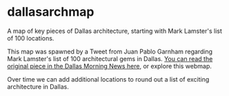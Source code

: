 # dallasarchmap
A map of key pieces of Dallas architecture, starting with Mark Lamster's list of 100 locations. 

This map was spawned by a Tweet from Juan Pablo Garnham regarding Mark Lamster's list of 100 architectural gems in Dallas. [You can read the original piece in the Dallas Morning News here](https://www.dallasnews.com/arts-entertainment/architecture/2020/05/15/100-reasons-to-love-dallas-right-now-a-critics-list-of-the-places-that-make-the-city-and-its-architecture-special/), or explore this webmap. 

Over time we can add additional locations to round out a list of exciting architecture in Dallas. 
